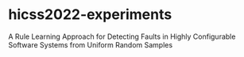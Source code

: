 # hicss2022-experiments
A Rule Learning Approach for Detecting Faults in Highly Configurable Software Systems from Uniform Random Samples
